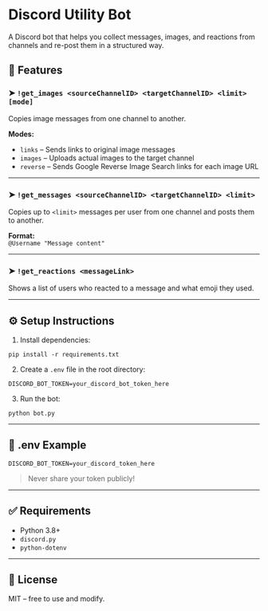 # Discord Utility Bot

A Discord bot that helps you collect messages, images, and reactions from channels and re-post them in a structured way.

## 🔧 Features

### ➤ `!get_images <sourceChannelID> <targetChannelID> <limit> [mode]`
Copies image messages from one channel to another.

**Modes:**
- `links` – Sends links to original image messages  
- `images` – Uploads actual images to the target channel  
- `reverse` – Sends Google Reverse Image Search links for each image URL

---

### ➤ `!get_messages <sourceChannelID> <targetChannelID> <limit>`
Copies up to `<limit>` messages per user from one channel and posts them to another.

**Format:**  
`@Username "Message content"`

---

### ➤ `!get_reactions <messageLink>`
Shows a list of users who reacted to a message and what emoji they used.

---

## ⚙️ Setup Instructions

1. Install dependencies:
```
pip install -r requirements.txt
```

2. Create a `.env` file in the root directory:
```
DISCORD_BOT_TOKEN=your_discord_bot_token_here
```

3. Run the bot:
```
python bot.py
```

---

## 📁 .env Example

```
DISCORD_BOT_TOKEN=your_discord_token_here
```

> Never share your token publicly!

---

## ✅ Requirements

- Python 3.8+
- `discord.py`
- `python-dotenv`

---

## 🤝 License

MIT – free to use and modify.

